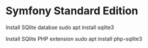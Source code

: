Symfony Standard Edition
========================

Install SQlite databse
sudo apt install sqlite3

Install SQlite PHP extension
sudo apt install php-sqlite3